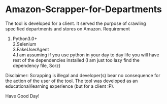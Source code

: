 # Amazon-Scrapper-for-Departments
The tool is developed for a client. It served the purpose of crawling specified departments and stores on Amazon. 
Requirement  
1. Python3.0+  
2.Selenium  
3.FakeUserAgent  
4.I am assuming if you use python in your day to day life you will have rest of the dependencies installed (I am just too lazy find the dependency file, Sorz)  

Disclaimer:
Scrapping is illegal and developer(s) bear no consequence for the action of the user of the tool. The tool was developed as an educational/learning experience (but for a client :P).

Have Good Day!
